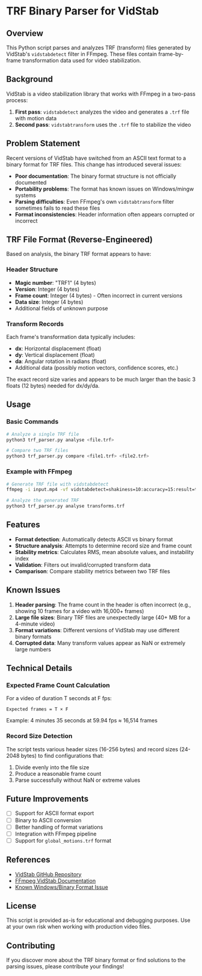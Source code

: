 # TRF Binary Parser for VidStab

## Overview

This Python script parses and analyzes TRF (transform) files generated by VidStab's `vidstabdetect` filter in FFmpeg. These files contain frame-by-frame transformation data used for video stabilization.

## Background

VidStab is a video stabilization library that works with FFmpeg in a two-pass process:
1. **First pass**: `vidstabdetect` analyzes the video and generates a `.trf` file with motion data
2. **Second pass**: `vidstabtransform` uses the `.trf` file to stabilize the video

## Problem Statement

Recent versions of VidStab have switched from an ASCII text format to a binary format for TRF files. This change has introduced several issues:

- **Poor documentation**: The binary format structure is not officially documented
- **Portability problems**: The format has known issues on Windows/mingw systems
- **Parsing difficulties**: Even FFmpeg's own `vidstabtransform` filter sometimes fails to read these files
- **Format inconsistencies**: Header information often appears corrupted or incorrect

## TRF File Format (Reverse-Engineered)

Based on analysis, the binary TRF format appears to have:

### Header Structure
- **Magic number**: "TRF1" (4 bytes)
- **Version**: Integer (4 bytes) 
- **Frame count**: Integer (4 bytes) - Often incorrect in current versions
- **Data size**: Integer (4 bytes)
- Additional fields of unknown purpose

### Transform Records
Each frame's transformation data typically includes:
- **dx**: Horizontal displacement (float)
- **dy**: Vertical displacement (float)
- **da**: Angular rotation in radians (float)
- Additional data (possibly motion vectors, confidence scores, etc.)

The exact record size varies and appears to be much larger than the basic 3 floats (12 bytes) needed for dx/dy/da.

## Usage

### Basic Commands

```bash
# Analyze a single TRF file
python3 trf_parser.py analyse <file.trf>

# Compare two TRF files
python3 trf_parser.py compare <file1.trf> <file2.trf>
```

### Example with FFmpeg

```bash
# Generate TRF file with vidstabdetect
ffmpeg -i input.mp4 -vf vidstabdetect=shakiness=10:accuracy=15:result=transforms.trf -f null -

# Analyze the generated TRF
python3 trf_parser.py analyse transforms.trf
```

## Features

- **Format detection**: Automatically detects ASCII vs binary format
- **Structure analysis**: Attempts to determine record size and frame count
- **Stability metrics**: Calculates RMS, mean absolute values, and instability index
- **Validation**: Filters out invalid/corrupted transform data
- **Comparison**: Compare stability metrics between two TRF files

## Known Issues

1. **Header parsing**: The frame count in the header is often incorrect (e.g., showing 10 frames for a video with 16,000+ frames)
2. **Large file sizes**: Binary TRF files are unexpectedly large (40+ MB for a 4-minute video)
3. **Format variations**: Different versions of VidStab may use different binary formats
4. **Corrupted data**: Many transform values appear as NaN or extremely large numbers

## Technical Details

### Expected Frame Count Calculation
For a video of duration T seconds at F fps:
```
Expected frames = T × F
```

Example: 4 minutes 35 seconds at 59.94 fps ≈ 16,514 frames

### Record Size Detection
The script tests various header sizes (16-256 bytes) and record sizes (24-2048 bytes) to find configurations that:
1. Divide evenly into the file size
2. Produce a reasonable frame count
3. Parse successfully without NaN or extreme values

## Future Improvements

- [ ] Support for ASCII format export
- [ ] Binary to ASCII conversion
- [ ] Better handling of format variations
- [ ] Integration with FFmpeg pipeline
- [ ] Support for `global_motions.trf` format

## References

- [VidStab GitHub Repository](https://github.com/georgmartius/vid.stab)
- [FFmpeg VidStab Documentation](https://ffmpeg.org/ffmpeg-filters.html#vidstabdetect)
- [Known Windows/Binary Format Issue](https://github.com/georgmartius/vid.stab/issues/104)

## License

This script is provided as-is for educational and debugging purposes. Use at your own risk when working with production video files.

## Contributing

If you discover more about the TRF binary format or find solutions to the parsing issues, please contribute your findings!